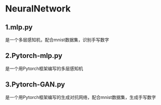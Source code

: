 # NeuralNetwork
## 1.mlp.py 
是一个多层感知机，配合mnist数据集，识别手写数字
## 2.Pytorch-mlp.py 
是一个用Pytorch框架编写的多层感知机
## 3.Pytorch-GAN.py
是一个用Pytorch框架编写的生成对抗网络，配合mnist数据集，生成手写数字
